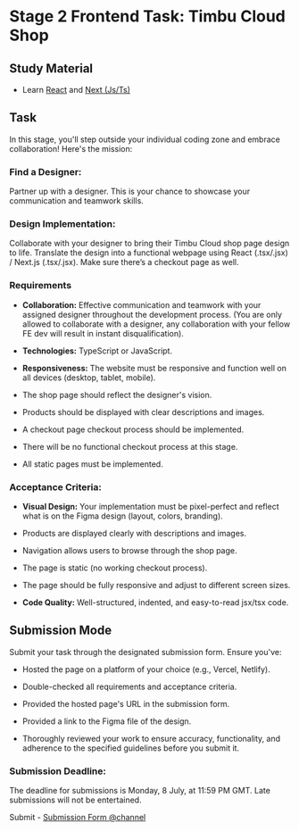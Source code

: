 # Stage 2 Frontend Task: Timbu Cloud Shop

## Study Material
- Learn [React](http://react.dev/learn) and [Next (Js/Ts)](https://nextjs.org/docs)

## Task

In this stage, you'll step outside your individual coding zone and embrace collaboration! Here's the mission:

### Find a Designer:
Partner up with a designer. This is your chance to showcase your communication and teamwork skills.

### Design Implementation:
Collaborate with your designer to bring their Timbu Cloud shop page design to life. Translate the design into a functional webpage using React (.tsx/.jsx) / Next.js (.tsx/.jsx). Make sure there’s a checkout page as well.

### Requirements

- **Collaboration:** Effective communication and teamwork with your assigned designer throughout the development process. (You are only allowed to collaborate with a designer, any collaboration with your fellow FE dev will result in instant disqualification).
  
- **Technologies:** TypeScript or JavaScript.
  
- **Responsiveness:** The website must be responsive and function well on all devices (desktop, tablet, mobile).
  
- The shop page should reflect the designer's vision.
  
- Products should be displayed with clear descriptions and images.
  
- A checkout page checkout process should be implemented.
  
- There will be no functional checkout process at this stage.
  
- All static pages must be implemented.

### Acceptance Criteria:

- **Visual Design:** Your implementation must be pixel-perfect and reflect what is on the Figma design (layout, colors, branding).
  
- Products are displayed clearly with descriptions and images.
  
- Navigation allows users to browse through the shop page.
  
- The page is static (no working checkout process).
  
- The page should be fully responsive and adjust to different screen sizes.
  
- **Code Quality:** Well-structured, indented, and easy-to-read jsx/tsx code.

## Submission Mode

Submit your task through the designated submission form. Ensure you've:

- Hosted the page on a platform of your choice (e.g., Vercel, Netlify).
  
- Double-checked all requirements and acceptance criteria.
  
- Provided the hosted page's URL in the submission form.
  
- Provided a link to the Figma file of the design.
  
- Thoroughly reviewed your work to ensure accuracy, functionality, and adherence to the specified guidelines before you submit it.

### Submission Deadline:

The deadline for submissions is Monday, 8 July, at 11:59 PM GMT. Late submissions will not be entertained.

Submit - [Submission Form @channel](#)
